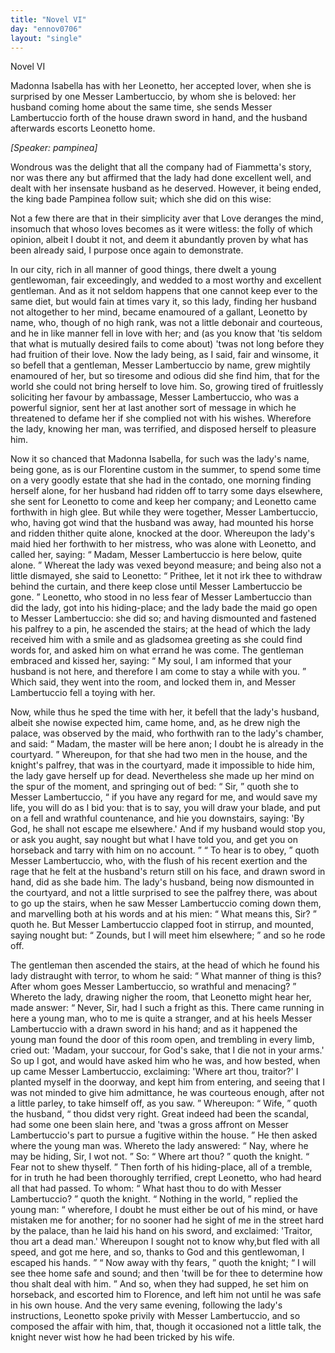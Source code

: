 ```yaml
---
title: "Novel VI"
day: "ennov0706"
layout: "single"
---
```

<html>
 <head>
 </head>
 <body>
  <div id="nov0706" type="novella" who="pampinea">
   <head>
    Novel VI
   </head>
   <argument>
    <p>
     <milestone id="p07060001"/>
     <!--(i)-->
     Madonna Isabella has with her Leonetto, her
accepted lover, when she is surprised by one Messer Lambertuccio, by whom she is beloved:
her husband coming home about the same time, she sends Messer Lambertuccio forth of the
house drawn sword in hand, and the husband afterwards escorts Leonetto
home.
     <!--(/i)-->
    </p>
   </argument>
   <p>
    <i>
     [Speaker: pampinea]
    </i>
   </p>
   <div3 type="commentary" who="author">
    <p>
     <milestone id="p07060002"/>
     <!--(sc)-->
     Wondrous
     <!--(/sc)-->
     was the delight that
	all the company had of Fiammetta's story, nor was there any but affirmed that the lady had
	done excellent well, and dealt with her insensate husband as he deserved.  However, it
	being ended, the king bade Pampinea follow suit; which she did on this wise:
    </p>
   </div3>
   <div3 type="commentary" who="pampinea">
    <p>
     <milestone id="p07060003"/>
     Not a few there are that in their simplicity aver that Love deranges the mind,
	insomuch that whoso loves becomes as it were witless: the folly of which opinion, albeit I
	doubt it not, and deem it abundantly proven by what has been already said, I purpose once
	again to demonstrate.
    </p>
   </div3>
   <p>
    <milestone id="p07060004"/>
    In our city, rich in all manner of good things, there dwelt a
young gentlewoman, fair exceedingly, and wedded to a most worthy and excellent
gentleman.
    <milestone id="p07060005"/>
    And as it not seldom happens that one cannot keep ever to the same
diet, but would fain at times vary it, so this lady, finding her husband not altogether to
her mind, became enamoured of a gallant, Leonetto by name, who, though of no high rank,
was not a little debonair and courteous, and he in like manner
fell in love with her; and (as you know that 'tis seldom that what is
mutually desired fails to come about) 'twas not long before they had
fruition of their love.
    <milestone id="p07060006"/>
    Now the lady being, as I said, fair and winsome,
it so befell that a gentleman, Messer Lambertuccio by name, grew mightily enamoured of
her, but so tiresome and odious did she
    <pb n="142"/>
    find him, that for the world she could
not bring herself to love him.  So, growing tired of fruitlessly soliciting her favour by
ambassage, Messer Lambertuccio, who was a powerful signior, sent her at last another sort
of message in which he threatened to defame her if she complied not with his
wishes. Wherefore the lady, knowing her man, was terrified, and disposed herself to
pleasure him.
   </p>
   <p>
    <milestone id="p07060007"/>
    Now it so chanced that Madonna Isabella, for such was the lady's
name, being gone, as is our Florentine custom in the summer, to spend some time on a very
goodly estate that she had in the contado, one morning finding herself alone, for her
husband had ridden off to tarry some days elsewhere, she sent for Leonetto to come and
keep her company; and Leonetto came forthwith in high glee.
    <milestone id="p07060008"/>
    But while they were
together, Messer Lambertuccio, who, having got wind that the husband was away, had mounted
his horse and ridden thither quite alone, knocked at the door.
    <milestone id="p07060009"/>
    Whereupon the
lady's maid hied her forthwith to her mistress, who was alone with Leonetto, and called
her, saying:
    <q direct="unspecified">
     Madam, Messer Lambertuccio is here below, quite alone.
    </q>
    <milestone id="p07060010"/>
    Whereat the lady was vexed beyond measure; and being also not a little
dismayed, she said to Leonetto:
    <q direct="unspecified">
     Prithee, let it not irk thee to withdraw behind the
curtain, and there keep close until Messer Lambertuccio be gone.
    </q>
    <milestone id="p07060011"/>
    Leonetto,
who stood in no less fear of Messer Lambertuccio than did the lady, got into his
hiding-place; and the lady bade the maid go open to Messer Lambertuccio: she did so; and
having dismounted and fastened his palfrey to a pin, he ascended the stairs;
    <milestone id="p07060012"/>
    at
the head of which the lady received him with a smile and as gladsomea greeting as she
could find words for, and asked him on what errand he was come.
    <milestone id="p07060013"/>
    The gentleman
embraced and kissed her, saying:
    <q direct="unspecified">
     My soul, I am informed that your husband is not here,
and therefore I am come to stay a while with you.
    </q>
    Which said, they went into the room,
and locked them in, and Messer Lambertuccio fell a toying with her.
   </p>
   <p>
    <milestone id="p07060014"/>
    Now, while thus
he sped the time with her, it befell that the lady's husband, albeit she nowise expected
him, came home, and, as he drew nigh the palace, was observed by the maid, who forthwith
ran to the lady's chamber, and said:
    <q direct="unspecified">
     Madam, the master will be here anon; I doubt he is
already in the courtyard.
    </q>
    <milestone id="p07060015"/>
    Whereupon, for that she had two men in the house,
and the knight's palfrey, that was in the courtyard, made it impossible to hide him, the
lady gave
    <pb n="143"/>
    herself up for dead. Nevertheless she made up her mind on the spur
of the moment, and springing out of bed:
    <q direct="unspecified">
     Sir,
    </q>
    quoth she to Messer Lambertuccio,
    <q direct="unspecified">
     if you have any regard for me, and would save my life, you will do as I bid you:
     <milestone id="p07060016"/>
     that is to say, you will draw your blade, and put on a fell and wrathful
countenance, and hie you downstairs, saying: 'By God, he shall not escape me elsewhere.'
And if my husband would stop you, or ask you aught, say nought but what I have told you,
and get you on horseback and tarry with him on no account.
    </q>
    <milestone id="p07060017"/>
    <q direct="unspecified">
     To hear is to
obey,
    </q>
    quoth Messer Lambertuccio, who, with the flush of his recent exertion and the
rage that he felt at the husband's return still on his face, and drawn sword in hand, did
as she bade him. The lady's husband, being now dismounted in the courtyard, and not a
little surprised to see the palfrey there, was about to go up the stairs, when he saw
Messer Lambertuccio coming down them, and marvelling both at his words and at
his mien:
    <q direct="unspecified">
     What means this, Sir?
    </q>
    quoth he.
    <milestone id="p07060018"/>
    But Messer Lambertuccio
clapped foot in stirrup, and mounted, saying nought but:
    <q direct="unspecified">
     Zounds, but I will meet him
elsewhere;
    </q>
    and so he rode off.
   </p>
   <p>
    <milestone id="p07060019"/>
    The gentleman then ascended the stairs, at the
head of which he found his lady distraught with terror, to whom he said:
    <q direct="unspecified">
     What manner of
thing is this? After whom goes Messer Lambertuccio, so wrathful and menacing?
    </q>
    <milestone id="p07060020"/>
    Whereto the lady, drawing nigher the room, that Leonetto might hear her, made
answer:
    <q direct="unspecified">
     Never, Sir, had I such a fright as this. There came running in here a young
man, who to me is quite a stranger, and at his heels Messer Lambertuccio with a drawn
sword in his hand; and as it happened the young man found the door of this room open, and
trembling in every limb, cried out: 'Madam, your succour, for God's sake, that I die not
in your arms.'
     <milestone id="p07060021"/>
     So up I got, and would have asked him who he was, and how
bested, when up came Messer Lambertuccio, exclaiming: 'Where art thou, traitor?' I planted
myself in the doorway, and kept him from entering, and seeing that I was not minded to
give him admittance, he was courteous enough, after not a little parley, to take himself
off, as you saw.
    </q>
    <milestone id="p07060022"/>
    Whereupon:
    <q direct="unspecified">
     Wife,
    </q>
    quoth the husband,
    <q direct="unspecified">
     thou didst very right. Great indeed had been the
scandal, had some one been slain here, and 'twas a gross affront on Messer Lambertuccio's
part to pursue a fugitive within the house.
    </q>
    He then asked where the young man
was.
    <milestone id="p07060023"/>
    Whereto
    <pb n="144"/>
    the lady answered:
    <q direct="unspecified">
     Nay, where he may be hiding,
Sir, I wot not.
    </q>
    <milestone id="p07060024"/>
    So:
    <q direct="unspecified">
     Where art thou?
    </q>
    quoth the knight.
    <q direct="unspecified">
     Fear not to
shew thyself.
    </q>
    <milestone id="p07060025"/>
    Then forth of his hiding-place, all of a tremble, for in
truth he had been thoroughly terrified, crept Leonetto, who had heard all that had passed.
    <milestone id="p07060026"/>
    To whom:
    <q direct="unspecified">
     What hast thou to do with Messer Lambertuccio?
    </q>
    quoth the
knight.
    <milestone id="p07060027"/>
    <q direct="unspecified">
     Nothing in the world,
    </q>
    replied the young man:
    <q direct="unspecified">
     wherefore, I
doubt he must either be out of his mind, or have mistaken me for another; for no sooner
had he sight of me in the street hard by the palace, than he laid his hand on his sword,
and exclaimed: 'Traitor, thou art a dead man.'  Whereupon I sought not to know why,but
fled with all speed, and got me here, and so, thanks to God and this gentlewoman, I
escaped his hands.
    </q>
    <milestone id="p07060028"/>
    <q direct="unspecified">
     Now away with thy fears,
    </q>
    quoth the knight;
    <q direct="unspecified">
     I
will see thee home safe and sound; and then 'twill be for thee to
determine how thou shalt deal with him.
    </q>
    <milestone id="p07060029"/>
    And so, when they had supped, he
set him on horseback, and escorted him to Florence, and left him not until he was safe in
his own house. And the very same evening, following the lady's instructions, Leonetto
spoke privily with Messer Lambertuccio, and so composed the affair with him, that, though
it occasioned not a little talk, the knight never wist how he had been tricked by his
wife.
   </p>
  </div>
 </body>
</html>